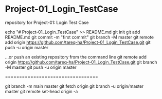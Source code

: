 # Project-01_Login_TestCase
repository for Project-01: Login Test Case






echo "# Project-01_Login_TestCase" >> README.md
git init
git add README.md
git commit -m "first commit"
git branch -M master
git remote add origin https://github.com/tareq-ha/Project-01_Login_TestCase.git
git push -u origin master



…or push an existing repository from the command line
git remote add origin https://github.com/tareq-ha/Project-01_Login_TestCase.git
git branch -M master
git push -u origin master



=================================

git branch -m main master
git fetch origin
git branch -u origin/master master
git remote set-head origin -a
